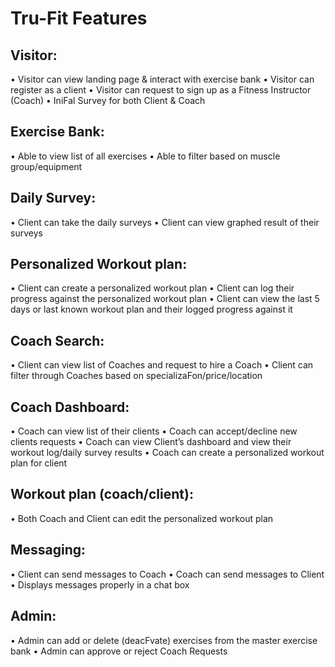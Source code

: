 ﻿# Tru-Fit Features
## Visitor:
• Visitor can view landing page & interact with exercise bank
• Visitor can register as a client
• Visitor can request to sign up as a Fitness Instructor (Coach)
• IniFal Survey for both Client & Coach

## Exercise Bank:
• Able to view list of all exercises
• Able to filter based on muscle group/equipment

## Daily Survey:
• Client can take the daily surveys
• Client can view graphed result of their surveys

## Personalized Workout plan:
• Client can create a personalized workout plan
• Client can log their progress against the personalized workout plan
• Client can view the last 5 days or last known workout plan and their logged progress against it

## Coach Search:
• Client can view list of Coaches and request to hire a Coach
• Client can filter through Coaches based on specializaFon/price/location

## Coach Dashboard:
• Coach can view list of their clients
• Coach can accept/decline new clients requests
• Coach can view Client’s dashboard and view their workout log/daily survey results
• Coach can create a personalized workout plan for client

## Workout plan (coach/client):
• Both Coach and Client can edit the personalized workout plan

## Messaging: 
• Client can send messages to Coach
• Coach can send messages to Client
• Displays messages properly in a chat box

## Admin:
• Admin can add or delete (deacFvate) exercises from the master exercise bank
• Admin can approve or reject Coach Requests
